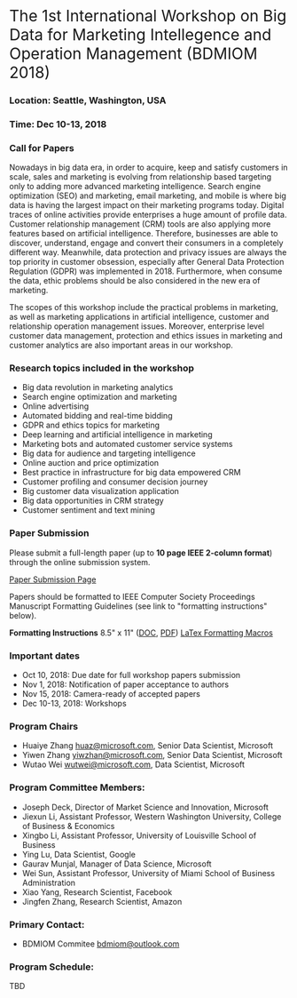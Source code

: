<span style="font-size: 2em;">
The 1st International Workshop on Big Data for Marketing Intellegence and Operation Management (BDMIOM 2018)</span>


### Location: Seattle, Washington, USA

### Time: Dec 10-13, 2018

### Call for Papers
Nowadays in big data era, in order to acquire, keep and satisfy customers in scale, sales and marketing is evolving from relationship based targeting only to adding more advanced marketing intelligence. Search engine optimization (SEO) and marketing, email marketing, and mobile is where big data is having the largest impact on their marketing programs today. Digital traces of online activities provide enterprises a huge amount of profile data. Customer relationship management (CRM) tools are also applying more features based on artificial intelligence. Therefore, businesses are able to discover, understand, engage and convert their consumers in a completely different way. Meanwhile, data protection and privacy issues are always the top priority in customer obsession, especially after General Data Protection Regulation (GDPR) was implemented in 2018. Furthermore, when consume the data, ethic problems should be also considered in the new era of marketing.
 
The scopes of this workshop include the practical problems in marketing, as well as marketing applications in artificial intelligence, customer and relationship operation management issues. Moreover, enterprise level customer data management, protection and ethics issues in marketing and customer analytics are also important areas in our workshop. 

### Research topics included in the workshop
-	Big data revolution in marketing analytics
-	Search engine optimization and marketing
-	Online advertising
- Automated bidding and real-time bidding
-	GDPR and ethics topics for marketing
-	Deep learning and artificial intelligence in marketing
-	Marketing bots and automated customer service systems
-	Big data for audience and targeting intelligence
-	Online auction and price optimization
-	Best practice in infrastructure for big data empowered CRM
-	Customer profiling and consumer decision journey
-	Big customer data visualization application
-	Big data opportunities in CRM strategy
-	Customer sentiment and text mining 

### Paper Submission
Please submit a full-length paper (up to **10 page IEEE 2-column format**) through the online submission system.

[Paper Submission Page](https://wi-lab.com/cyberchair/2018/bigdata18/index.php)

Papers should be formatted to IEEE Computer Society Proceedings Manuscript Formatting Guidelines (see link to "formatting instructions" below). 

**Formatting Instructions**
8.5" x 11" ([DOC](ftp://pubftp.computer.org/press/outgoing/proceedings/instruct8.5x11x2.doc), [PDF](ftp://pubftp.computer.org/press/outgoing/proceedings/instruct8.5x11x2.pdf)) 
[LaTex Formatting Macros](ftp://pubftp.computer.org/Press/Outgoing/proceedings/IEEE_CS_Latex8.5x11x2.zip)

### Important dates
- Oct 10, 2018: Due date for full workshop papers submission
- Nov 1, 2018: Notification of paper acceptance to authors
- Nov 15, 2018: Camera-ready of accepted papers
- Dec 10-13, 2018: Workshops

### Program Chairs
- Huaiye Zhang <huaz@microsoft.com>, Senior Data Scientist, Microsoft
- Yiwen Zhang <yiwzhan@microsoft.com>, Senior Data Scientist, Microsoft
- Wutao Wei <wutwei@microsoft.com>, Data Scientist, Microsoft

### Program Committee Members:
- Joseph Deck, Director of Market Science and Innovation, Microsoft
- Jiexun Li, Assistant Professor, Western Washington University, College of Business & Economics
- Xingbo Li, Assistant Professor, University of Louisville School of Business
- Ying Lu, Data Scientist, Google
- Gaurav Munjal, Manager of Data Science, Microsoft
- Wei Sun, Assistant Professor, University of Miami School of Business Administration
- Xiao Yang, Research Scientist, Facebook
- Jingfen Zhang, Research Scientist, Amazon 

### Primary Contact:
- BDMIOM Commitee <bdmiom@outlook.com>

### Program Schedule:
TBD
